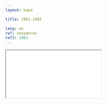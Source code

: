 ```yaml
---
layout: mapa

title: 1961-1965

lang: es
ref: senadores
ref2: 1961
---
```


<div>
<iframe class="mapa-iframe" src="../../repo_mapas/output/legislaturas/1925-1973/1961-1965_Senadores.html"></iframe>
</div>

